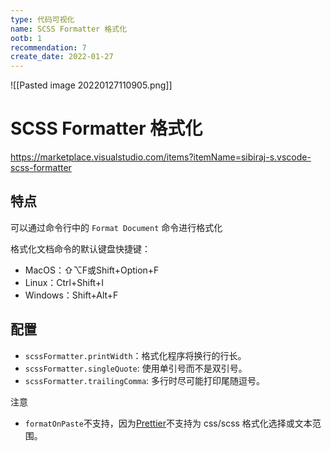 ```yaml
---
type: 代码可视化
name: SCSS Formatter 格式化
ootb: 1
recommendation: 7
create_date: 2022-01-27
---
```


![[Pasted image 20220127110905.png]]

# SCSS Formatter 格式化

https://marketplace.visualstudio.com/items?itemName=sibiraj-s.vscode-scss-formatter

## 特点

可以通过命令行中的 `Format Document` 命令进行格式化

格式化文档命令的默认键盘快捷键：

-   MacOS：⇧⌥F或Shift+Option+F
-   Linux：Ctrl+Shift+I
-   Windows：Shift+Alt+F

## 配置

-   `scssFormatter.printWidth`：格式化程序将换行的行长。
-   `scssFormatter.singleQuote`: 使用单引号而不是双引号。
-   `scssFormatter.trailingComma`: 多行时尽可能打印尾随逗号。

注意

-   `formatOnPaste`不支持，因为[Prettier](https://github.com/prettier/prettier)不支持为 css/scss 格式化选择或文本范围。